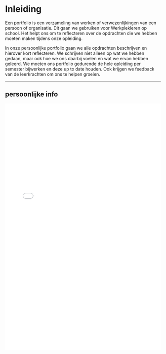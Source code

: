 # Inleiding

Een portfolio is een verzameling van werken of verwezenlijkingen van een persoon of organisatie. Dit gaan we gebruiken voor Werkplekleren op school. Het helpt ons om te reflecteren over de opdrachten die we hebben moeten maken tijdens onze opleiding.

In onze persoonlijke portfolio gaan we alle opdrachten beschrijven en hierover kort reflecteren. We schrijven niet alleen op wat we hebben gedaan, maar ook hoe we ons daarbij voelen en wat we ervan hebben geleerd. We moeten ons portfolio gedurende de hele opleiding per semester bijwerken en deze up to date houden. Ook krijgen we feedback van de leerkrachten om ons te helpen groeien.

---

## persoonlijke info

<iframe src="assets/rassoulov_eldar_cv.pdf" width="100%" height="800px" style="border: none;"></iframe>
